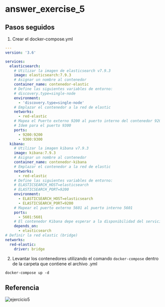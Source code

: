 # answer_exercise_5

## Pasos seguidos

1. Crear el docker-compose.yml

```yaml
---
version: '3.6'

services:
  elasticsearch:
    # Utilizar la imagen de elasticsearch v7.9.3
    image: elasticsearch:7.9.3
    # Asignar un nombre al contenedor
    container_name: contenedor-elastic
    # Define las siguientes variables de entorno:
    # discovery.type=single-node
    environment:
      - 'discovery.type=single-node'
    # Emplazar el contenedor a la red de elastic
    networks:
      - red-elastic
    # Mapea el Puerto externo 9200 al puerto interno del contenedor 9200
    # Idem para el puerto 9300
    ports:
      - 9200:9200
      - 9300:9300
  kibana:
    # Utilizar la imagen kibana v7.9.3
    image: kibana:7.9.3
    # Asignar un nombre al contenedor
    container_name: contenedor-kibana
    # Emplazar el contenedor a la red de elastic
    networks:
      - red-elastic
    # Define las siguientes variables de entorno:
    # ELASTICSEARCH_HOST=elasticsearch
    # ELASTICSEARCH_PORT=9200
    environment:
      - ELASTICSEARCH_HOST=elasticsearch
      - ELASTICSEARCH_PORT=9200
    # Mapear el puerto externo 5601 al puerto interno 5601
    ports:
      - 5601:5601
    # El contenedor Kibana depe esperar a la disponibilidad del servicio elasticsearch
    depends_on:
      - elasticsearch
# Definir la red elastic (bridge)
networks:
  red-elastic:
    driver: bridge
```

2. Levantar los contenedores utilizando el comando `docker-compose` dentro de la carpeta que contiene el archivo .yml

```console
docker-compose up -d
```

## Referencia

![ejercicio5](https://user-images.githubusercontent.com/10359307/141606269-f927cbcd-dd1d-4560-ad83-2d60300578e3.png)
